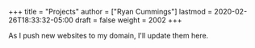 +++
title = "Projects"
author = ["Ryan Cummings"]
lastmod = 2020-02-26T18:33:32-05:00
draft = false
weight = 2002
+++

As I push new websites to my domain, I'll update them here.

